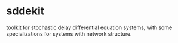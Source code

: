 # sddekit

toolkit for stochastic delay differential equation systems, with some specializations
for systems with network structure.
